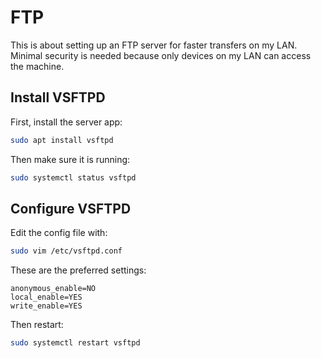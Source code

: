 # FTP

This is about setting up an FTP server for faster transfers on my LAN. Minimal security is needed because only devices on my LAN can access the machine.

## Install VSFTPD

First, install the server app:

```bash
sudo apt install vsftpd
```

Then make sure it is running:

```bash
sudo systemctl status vsftpd
```

## Configure VSFTPD

Edit the config file with:

```bash
sudo vim /etc/vsftpd.conf
```

These are the preferred settings:

```
anonymous_enable=NO
local_enable=YES
write_enable=YES
```

Then restart:

```bash
sudo systemctl restart vsftpd
```